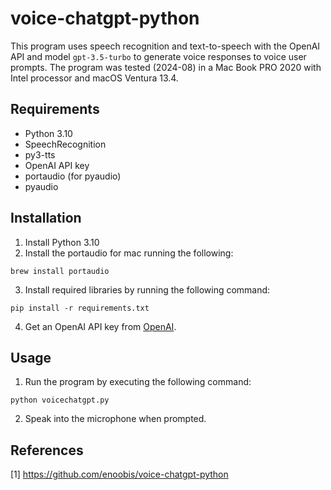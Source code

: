 # voice-chatgpt-python

This program uses speech recognition and text-to-speech with the OpenAI API and model `gpt-3.5-turbo` to generate voice responses to voice user prompts.
The program was tested (2024-08) in a Mac Book PRO 2020 with Intel processor and macOS Ventura 13.4. 

## Requirements
- Python 3.10
- SpeechRecognition
- py3-tts
- OpenAI API key
- portaudio (for pyaudio)
- pyaudio

## Installation
1. Install Python 3.10
2. Install the portaudio for mac running the following:
```
brew install portaudio
```
3. Install required libraries by running the following command:
```
pip install -r requirements.txt
```
4. Get an OpenAI API key from [OpenAI](https://beta.openai.com/signup/).

## Usage
1. Run the program by executing the following command:
```
python voicechatgpt.py
```
2. Speak into the microphone when prompted.

## References
[1] https://github.com/enoobis/voice-chatgpt-python